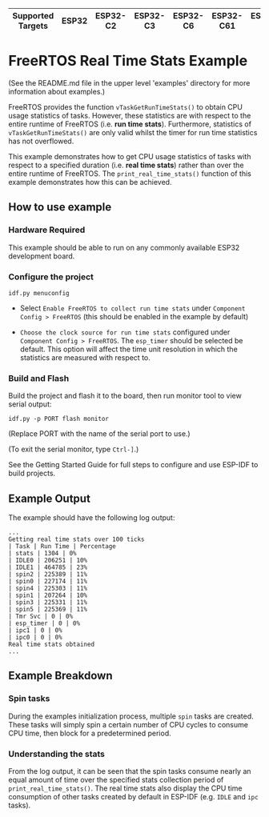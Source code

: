 | Supported Targets | ESP32 | ESP32-C2 | ESP32-C3 | ESP32-C6 | ESP32-C61 | ESP32-H2 | ESP32-P4 | ESP32-S2 | ESP32-S3 |
| ----------------- | ----- | -------- | -------- | -------- | --------- | -------- | -------- | -------- | -------- |

# FreeRTOS Real Time Stats Example

(See the README.md file in the upper level 'examples' directory for more information about examples.)

FreeRTOS provides the function `vTaskGetRunTimeStats()` to obtain CPU usage statistics of tasks. However, these statistics are with respect to the entire runtime of FreeRTOS (i.e. **run time stats**). Furthermore, statistics of `vTaskGetRunTimeStats()` are only valid whilst the timer for run time statistics has not overflowed.

This example demonstrates how to get CPU usage statistics of tasks with respect to a specified duration (i.e. **real time stats**) rather than over the entire runtime of FreeRTOS. The `print_real_time_stats()` function of this example demonstrates how this can be achieved.

## How to use example

### Hardware Required

This example should be able to run on any commonly available ESP32 development board.

### Configure the project

```
idf.py menuconfig
```

* Select `Enable FreeRTOS to collect run time stats` under `Component Config > FreeRTOS` (this should be enabled in the example by default)

* `Choose the clock source for run time stats` configured under `Component Config > FreeRTOS`. The `esp_timer` should be selected be default. This option will affect the time unit resolution in which the statistics are measured with respect to.

### Build and Flash

Build the project and flash it to the board, then run monitor tool to view serial output:

```
idf.py -p PORT flash monitor
```

(Replace PORT with the name of the serial port to use.)

(To exit the serial monitor, type ``Ctrl-]``.)

See the Getting Started Guide for full steps to configure and use ESP-IDF to build projects.

## Example Output

The example should have the following log output:

```
...
Getting real time stats over 100 ticks
| Task | Run Time | Percentage
| stats | 1304 | 0%
| IDLE0 | 206251 | 10%
| IDLE1 | 464785 | 23%
| spin2 | 225389 | 11%
| spin0 | 227174 | 11%
| spin4 | 225303 | 11%
| spin1 | 207264 | 10%
| spin3 | 225331 | 11%
| spin5 | 225369 | 11%
| Tmr Svc | 0 | 0%
| esp_timer | 0 | 0%
| ipc1 | 0 | 0%
| ipc0 | 0 | 0%
Real time stats obtained
...
```

## Example Breakdown

### Spin tasks

During the examples initialization process, multiple `spin` tasks are created. These tasks will simply spin a certain number of CPU cycles to consume CPU time, then block for a predetermined period.

### Understanding the stats

From the log output, it can be seen that the spin tasks consume nearly an equal amount of time over the specified stats collection period of `print_real_time_stats()`. The real time stats also display the CPU time consumption of other tasks created by default in ESP-IDF (e.g. `IDLE` and `ipc` tasks).
